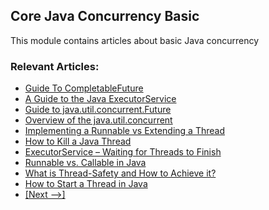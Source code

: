 ## Core Java Concurrency Basic

This module contains articles about basic Java concurrency

### Relevant Articles: 
- [Guide To CompletableFuture](https://www.surya.com/java-completablefuture)
- [A Guide to the Java ExecutorService](https://www.surya.com/java-executor-service-tutorial)
- [Guide to java.util.concurrent.Future](https://www.surya.com/java-future)
- [Overview of the java.util.concurrent](https://www.surya.com/java-util-concurrent)
- [Implementing a Runnable vs Extending a Thread](https://www.surya.com/java-runnable-vs-extending-thread)
- [How to Kill a Java Thread](https://www.surya.com/java-thread-stop)
- [ExecutorService – Waiting for Threads to Finish](https://www.surya.com/java-executor-wait-for-threads)
- [Runnable vs. Callable in Java](https://www.surya.com/java-runnable-callable)
- [What is Thread-Safety and How to Achieve it?](https://www.surya.com/java-thread-safety)
- [How to Start a Thread in Java](https://www.surya.com/java-start-thread)
- [[Next -->]](/core-java-modules/core-java-concurrency-basic-2)
